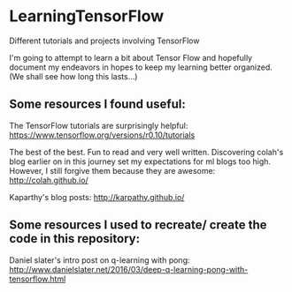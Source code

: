 # LearningTensorFlow
Different tutorials and projects involving TensorFlow


I'm going to attempt to learn a bit about Tensor Flow and hopefully document my endeavors in hopes to keep my learning better organized. (We shall see how long this lasts...)


## Some resources I found useful: 

The TensorFlow tutorials are surprisingly helpful: https://www.tensorflow.org/versions/r0.10/tutorials 

The best of the best. Fun to read and very well written. Discovering colah's blog earlier on in this journey set my expectations for ml blogs too high. However, I still forgive them because they are awesome: http://colah.github.io/

Kaparthy's blog posts: http://karpathy.github.io/

## Some resources I used to recreate/ create the code in this repository: 

Daniel slater's intro post on q-learning with pong: http://www.danielslater.net/2016/03/deep-q-learning-pong-with-tensorflow.html



